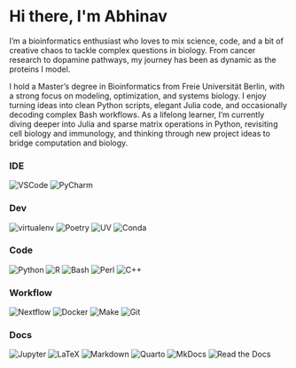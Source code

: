 # Hi there, I'm Abhinav

I’m a bioinformatics enthusiast who loves to mix science, code, and a bit of creative chaos to tackle complex questions in biology. From cancer research to dopamine pathways, my journey has been as dynamic as the proteins I model.

I hold a Master’s degree in Bioinformatics from Freie Universität Berlin, with a strong focus on modeling, optimization, and systems biology. I enjoy turning ideas into clean Python scripts, elegant Julia code, and occasionally decoding complex Bash workflows. As a lifelong learner, I’m currently diving deeper into Julia and sparse matrix operations in Python, revisiting cell biology and immunology, and thinking through new project ideas to bridge computation and biology.

### IDE 

![VSCode](https://img.shields.io/badge/VS%20Code-007ACC?logo=visual-studio-code&logoColor=white)
![PyCharm](https://img.shields.io/badge/PyCharm-000000?logo=pycharm&logoColor=white) 

### Dev  

![virtualenv](https://img.shields.io/badge/virtualenv-003B57?logo=python&logoColor=white)
![Poetry](https://img.shields.io/badge/Poetry-60A5FA?logo=poetry&logoColor=white)
![UV](https://img.shields.io/badge/UV-7E22CE?logo=python&logoColor=white)
![Conda](https://img.shields.io/badge/Conda-44A833?logo=anaconda&logoColor=white) 

### Code

![Python](https://img.shields.io/badge/Python-3776AB?logo=python&logoColor=white) ![R](https://img.shields.io/badge/R-276DC3?logo=r&logoColor=white) ![Bash](https://img.shields.io/badge/Bash-4EAA25?logo=gnubash&logoColor=white) ![Perl](https://img.shields.io/badge/Perl-39457E?logo=perl&logoColor=white) ![C++](https://img.shields.io/badge/C++-00599C?logo=c%2b%2b&logoColor=white)


### Workflow

![Nextflow](https://img.shields.io/badge/Nextflow-00BFB3?logo=nextflow&logoColor=white)
![Docker](https://img.shields.io/badge/Docker-2496ED?logo=docker&logoColor=white) 
![Make](https://img.shields.io/badge/Makefile-000000?logo=gnu&logoColor=white)
![Git](https://img.shields.io/badge/Git-F05032?logo=git&logoColor=white) 

### Docs

![Jupyter](https://img.shields.io/badge/Jupyter-F37626?logo=jupyter&logoColor=white)
![LaTeX](https://img.shields.io/badge/LaTeX-008080?logo=latex&logoColor=white)
![Markdown](https://img.shields.io/badge/Markdown-000000?logo=markdown&logoColor=white)
![Quarto](https://img.shields.io/badge/Quarto-3A7DAB?logo=quarto&logoColor=white)
![MkDocs](https://img.shields.io/badge/MkDocs-494CE0?logo=mkdocs&logoColor=white)
![Read the Docs](https://img.shields.io/badge/Read%20the%20Docs-8CA1AF?logo=readthedocs&logoColor=white) 
